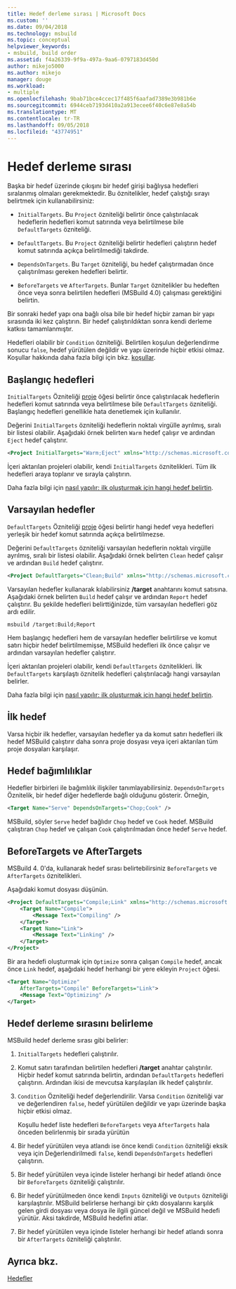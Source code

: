 ```yaml
---
title: Hedef derleme sırası | Microsoft Docs
ms.custom: ''
ms.date: 09/04/2018
ms.technology: msbuild
ms.topic: conceptual
helpviewer_keywords:
- msbuild, build order
ms.assetid: f4a26339-9f9a-497a-9aa6-0797183d450d
author: mikejo5000
ms.author: mikejo
manager: douge
ms.workload:
- multiple
ms.openlocfilehash: 9bab71bce4ccec17f485f6aafad7389e3b981b6e
ms.sourcegitcommit: 6944ceb7193d410a2a913ecee6f40c6e87e8a54b
ms.translationtype: MT
ms.contentlocale: tr-TR
ms.lasthandoff: 09/05/2018
ms.locfileid: "43774951"
---
```

# <a name="target-build-order"></a>Hedef derleme sırası
Başka bir hedef üzerinde çıkışını bir hedef girişi bağlıysa hedefleri sıralanmış olmaları gerekmektedir. Bu öznitelikler, hedef çalıştığı sırayı belirtmek için kullanabilirsiniz:  
  
-   `InitialTargets`. Bu `Project` özniteliği belirtir önce çalıştırılacak hedeflerin hedefleri komut satırında veya belirtilmese bile `DefaultTargets` özniteliği.  
  
-   `DefaultTargets`. Bu `Project` özniteliği belirtir hedefleri çalıştırın hedef komut satırında açıkça belirtilmediği takdirde.  
  
-   `DependsOnTargets`. Bu `Target` özniteliği, bu hedef çalıştırmadan önce çalıştırılması gereken hedefleri belirtir.  
  
-   `BeforeTargets` ve `AfterTargets`. Bunlar `Target` öznitelikler bu hedeften önce veya sonra belirtilen hedefleri (MSBuild 4.0) çalışması gerektiğini belirtin.  
  
 Bir sonraki hedef yapı ona bağlı olsa bile bir hedef hiçbir zaman bir yapı sırasında iki kez çalıştırın. Bir hedef çalıştırıldıktan sonra kendi derleme katkısı tamamlanmıştır.  
  
 Hedefleri olabilir bir `Condition` özniteliği. Belirtilen koşulun değerlendirme sonucu `false`, hedef yürütülen değildir ve yapı üzerinde hiçbir etkisi olmaz. Koşullar hakkında daha fazla bilgi için bkz. [koşullar](../msbuild/msbuild-conditions.md).  
  
## <a name="initial-targets"></a>Başlangıç hedefleri  
 `InitialTargets` Özniteliği [proje](../msbuild/project-element-msbuild.md) öğesi belirtir önce çalıştırılacak hedeflerin hedefleri komut satırında veya belirtilmese bile `DefaultTargets` özniteliği. Başlangıç hedefleri genellikle hata denetlemek için kullanılır.  
  
 Değerini `InitialTargets` özniteliği hedeflerin noktalı virgülle ayrılmış, sıralı bir listesi olabilir. Aşağıdaki örnek belirten `Warm` hedef çalışır ve ardından `Eject` hedef çalıştırır.  
  
```xml  
<Project InitialTargets="Warm;Eject" xmlns="http://schemas.microsoft.com/developer/msbuild/2003">  
```  
  
 İçeri aktarılan projeleri olabilir, kendi `InitialTargets` öznitelikleri. Tüm ilk hedefleri araya toplanır ve sırayla çalıştırın.  
  
 Daha fazla bilgi için [nasıl yapılır: ilk oluşturmak için hangi hedef belirtin](../msbuild/how-to-specify-which-target-to-build-first.md).  
  
## <a name="default-targets"></a>Varsayılan hedefler  
 `DefaultTargets` Özniteliği [proje](../msbuild/project-element-msbuild.md) öğesi belirtir hangi hedef veya hedefleri yerleşik bir hedef komut satırında açıkça belirtilmezse.  
  
 Değerini `DefaultTargets` özniteliği varsayılan hedeflerin noktalı virgülle ayrılmış, sıralı bir listesi olabilir. Aşağıdaki örnek belirten `Clean` hedef çalışır ve ardından `Build` hedef çalıştırır.  
  
```xml  
<Project DefaultTargets="Clean;Build" xmlns="http://schemas.microsoft.com/developer/msbuild/2003">  
```  
  
 Varsayılan hedefler kullanarak kılabilirsiniz **/target** anahtarını komut satısına. Aşağıdaki örnek belirten `Build` hedef çalışır ve ardından `Report` hedef çalıştırır. Bu şekilde hedefleri belirttiğinizde, tüm varsayılan hedefleri göz ardı edilir.  
  
 `msbuild /target:Build;Report`  
  
 Hem başlangıç hedefleri hem de varsayılan hedefler belirtilirse ve komut satırı hiçbir hedef belirtilmemişse, MSBuild hedefleri ilk önce çalışır ve ardından varsayılan hedefler çalıştırır.  
  
 İçeri aktarılan projeleri olabilir, kendi `DefaultTargets` öznitelikleri. İlk `DefaultTargets` karşılaştı öznitelik hedefleri çalıştırılacağı hangi varsayılan belirler.  
  
 Daha fazla bilgi için [nasıl yapılır: ilk oluşturmak için hangi hedef belirtin](../msbuild/how-to-specify-which-target-to-build-first.md).  
  
## <a name="first-target"></a>İlk hedef  
 Varsa hiçbir ilk hedefler, varsayılan hedefler ya da komut satırı hedefleri ilk hedef MSBuild çalıştırır daha sonra proje dosyası veya içeri aktarılan tüm proje dosyaları karşılaşır.  
  
## <a name="target-dependencies"></a>Hedef bağımlılıklar  
 Hedefler birbirleri ile bağımlılık ilişkiler tanımlayabilirsiniz. `DependsOnTargets` Öznitelik, bir hedef diğer hedeflerde bağlı olduğunu gösterir. Örneğin,  
  
```xml  
<Target Name="Serve" DependsOnTargets="Chop;Cook" />  
```  
  
 MSBuild, söyler `Serve` hedef bağlıdır `Chop` hedef ve `Cook` hedef. MSBuild çalıştıran `Chop` hedef ve çalışan `Cook` çalıştırılmadan önce hedef `Serve` hedef.  
  
## <a name="beforetargets-and-aftertargets"></a>BeforeTargets ve AfterTargets  
 MSBuild 4. 0'da, kullanarak hedef sırası belirtebilirsiniz `BeforeTargets` ve `AfterTargets` öznitelikleri.  
  
 Aşağıdaki komut dosyası düşünün.  
  
```xml  
<Project DefaultTargets="Compile;Link" xmlns="http://schemas.microsoft.com/developer/msbuild/2003">  
    <Target Name="Compile">  
        <Message Text="Compiling" />  
    </Target>  
    <Target Name="Link">  
        <Message Text="Linking" />  
    </Target>  
</Project>  
```  
  
 Bir ara hedefi oluşturmak için `Optimize` sonra çalışan `Compile` hedef, ancak önce `Link` hedef, aşağıdaki hedef herhangi bir yere ekleyin `Project` öğesi.  
  
```xml  
<Target Name="Optimize"   
    AfterTargets="Compile" BeforeTargets="Link">  
    <Message Text="Optimizing" />  
</Target>  
```  
  
## <a name="determine-the-target-build-order"></a>Hedef derleme sırasını belirleme  
 MSBuild hedef derleme sırası gibi belirler:  
  
1.  `InitialTargets` hedefleri çalıştırılır.  
  
2.  Komut satırı tarafından belirtilen hedefleri **/target** anahtar çalıştırılır. Hiçbir hedef komut satırında belirtin, ardından `DefaultTargets` hedefleri çalıştırın. Ardından ikisi de mevcutsa karşılaşılan ilk hedef çalıştırılır.  
  
3.  `Condition` Özniteliği hedef değerlendirilir. Varsa `Condition` özniteliği var ve değerlendiren `false`, hedef yürütülen değildir ve yapı üzerinde başka hiçbir etkisi olmaz.

    Koşullu hedef liste hedefleri `BeforeTargets` veya `AfterTargets` hala önceden belirlenmiş bir sırada yürütün
  
4.  Bir hedef yürütülen veya atlandı ise önce kendi `Condition` özniteliği eksik veya için Değerlendirilmedi `false`, kendi `DependsOnTargets` hedefleri çalıştırın.  
  
5.  Bir hedef yürütülen veya içinde listeler herhangi bir hedef atlandı önce bir `BeforeTargets` özniteliği çalıştırılır.  
  
6.  Bir hedef yürütülmeden önce kendi `Inputs` özniteliği ve `Outputs` özniteliği karşılaştırılır. MSBuild belirlerse herhangi bir çıktı dosyalarını karşılık gelen girdi dosyası veya dosya ile ilgili güncel değil ve MSBuild hedefi yürütür. Aksi takdirde, MSBuild hedefini atlar.  
  
7.  Bir hedef yürütülen veya içinde listeler herhangi bir hedef atlandı sonra bir `AfterTargets` özniteliği çalıştırılır.  
  
## <a name="see-also"></a>Ayrıca bkz.  
 [Hedefler](../msbuild/msbuild-targets.md)
